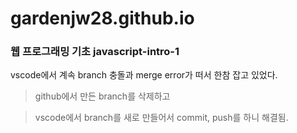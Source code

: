 # gardenjw28.github.io

### 웹 프로그래밍 기초 javascript-intro-1


vscode에서 계속 branch 충돌과 merge error가 떠서 한참 잡고 있었다.

> github에서 만든 branch를 삭제하고 

> vscode에서 branch를 새로 만들어서 commit, push를 하니 해결됨.

